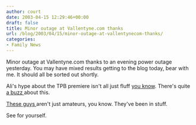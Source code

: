 ```yaml
---
author: court
date: 2003-04-15 12:29:46+00:00
draft: false
title: Minor outage at Vallentyne.com thanks
url: /blog/2003/04/15/minor-outage-at-vallentynecom-thanks/
categories:
- Family News
---
```


Minor outage at Vallentyne.com thanks to an evening power outage yesterday.  You may have mixed results getting to the blog today, bear with me.  It should all be sorted out shortly.




Ali's hype about the TPB premiere isn't all just fluff [you know](http://showcase.ca/trailerparkboys).  There's quite [a buzz ](http://trailerparkboys.com)about this.




[These guys ](http://us.imdb.com/Title?0307639)aren't just amateurs, you know.  They've been in stuff.




See for yourself.




